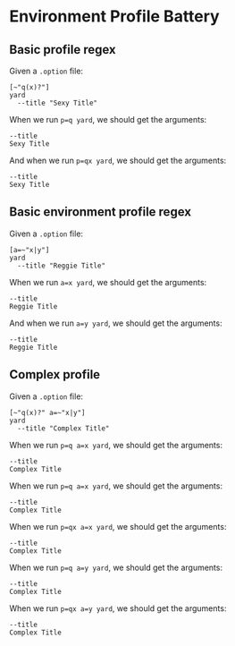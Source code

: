 # Environment Profile Battery

## Basic profile regex

Given a `.option` file:

    [~"q(x)?"]
    yard
      --title "Sexy Title"

When we run `p=q yard`, we should get the arguments:

    --title
    Sexy Title

And when we run `p=qx yard`, we should get the arguments:

    --title
    Sexy Title

## Basic environment profile regex

Given a `.option` file:

    [a=~"x|y"]
    yard
      --title "Reggie Title"

When we run `a=x yard`, we should get the arguments:

    --title
    Reggie Title

And when we run `a=y yard`, we should get the arguments:

    --title
    Reggie Title

## Complex profile

Given a `.option` file:

    [~"q(x)?" a=~"x|y"]
    yard
      --title "Complex Title"

When we run `p=q a=x yard`, we should get the arguments:

    --title
    Complex Title

When we run `p=q a=x yard`, we should get the arguments:

    --title
    Complex Title

When we run `p=qx a=x yard`, we should get the arguments:

    --title
    Complex Title

When we run `p=q a=y yard`, we should get the arguments:

    --title
    Complex Title

When we run `p=qx a=y yard`, we should get the arguments:

    --title
    Complex Title

